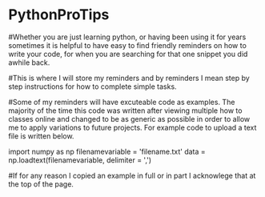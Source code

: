 # PythonProTips

#Whether you are just learning python, or having been using it for years sometimes it is helpful to have easy to find friendly reminders on how to write your code, for when you are searching for that one snippet you did awhile back. 

#This is where I will store my reminders and by reminders I mean step by step instructions for how to complete simple tasks. 

#Some of my reminders will have excuteable code as examples. The majority of the time this code was written after viewing multiple how to classes online and changed to be as generic as possible in order to allow me to apply variations to future projects. For example code to upload a text file is written below. 
 
import numpy as np 
filenamevariable = 'filename.txt'
data = np.loadtext(filenamevariable, delimiter = ',')

#If for any reason I copied an example in full or in part I acknowlege that at the top of the page. 

